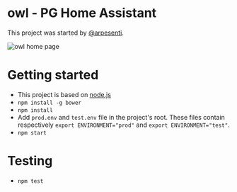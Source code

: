 # owl - PG Home Assistant

This project was started by [@arpesenti](https://github.com/arpesenti/).

![owl home page](https://cloud.githubusercontent.com/assets/2093741/25564565/4add6ee2-2db6-11e7-91e3-fb01c9e74856.png)

# Getting started

* This project is based on [node.js](https://nodejs.org)
* `npm install -g bower`
* `npm install`
* Add `prod.env` and `test.env` file in the project's root.
  These files contain respectively `export ENVIRONMENT="prod"` and `export ENVIRONMENT="test"`.
* `npm start`


# Testing

* `npm test`

